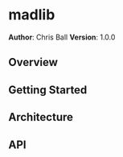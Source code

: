 # madlib

**Author**: Chris Ball
**Version**: 1.0.0

## Overview


## Getting Started


## Architecture


## API


